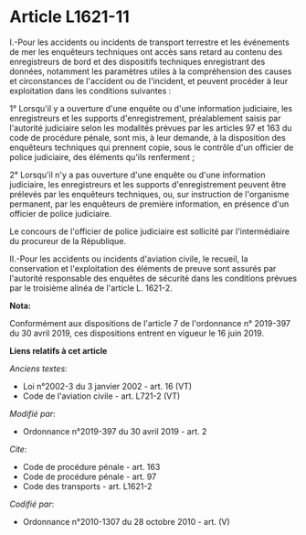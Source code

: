 # Article L1621-11

I.-Pour les accidents ou incidents de transport terrestre et les événements de mer les enquêteurs techniques ont accès sans
retard au contenu des enregistreurs de bord et des dispositifs techniques enregistrant des données, notamment les paramètres
utiles à la compréhension des causes et circonstances de l'accident ou de l'incident, et peuvent procéder à leur exploitation
dans les conditions suivantes :

1° Lorsqu'il y a ouverture d'une enquête ou d'une information judiciaire, les enregistreurs et les supports d'enregistrement,
préalablement saisis par l'autorité judiciaire selon les modalités prévues par les articles 97 et 163 du code de procédure
pénale, sont mis, à leur demande, à la disposition des enquêteurs techniques qui prennent copie, sous le contrôle d'un
officier de police judiciaire, des éléments qu'ils renferment ;

2° Lorsqu'il n'y a pas ouverture d'une enquête ou d'une information judiciaire, les enregistreurs et les supports
d'enregistrement peuvent être prélevés par les enquêteurs techniques, ou, sur instruction de l'organisme permanent, par les
enquêteurs de première information, en présence d'un officier de police judiciaire.

Le concours de l'officier de police judiciaire est sollicité par l'intermédiaire du procureur de la République.

II.-Pour les accidents ou incidents d'aviation civile, le recueil, la conservation et l'exploitation des éléments de preuve
sont assurés par l'autorité responsable des enquêtes de sécurité dans les conditions prévues par le troisième alinéa de
l'article L. 1621-2.

**Nota:**

Conformément aux dispositions de l'article 7 de l'ordonnance n° 2019-397 du 30 avril 2019, ces dispositions entrent en
vigueur le 16 juin 2019.

**Liens relatifs à cet article**

_Anciens textes_:

  - Loi n°2002-3 du 3 janvier 2002 - art. 16 (VT)
  - Code de l'aviation civile - art. L721-2 (VT)

_Modifié par_:

  - Ordonnance n°2019-397 du 30 avril 2019 - art. 2

_Cite_:

  - Code de procédure pénale - art. 163
  - Code de procédure pénale - art. 97
  - Code des transports - art. L1621-2

_Codifié par_:

  - Ordonnance n°2010-1307 du 28 octobre 2010 - art. (V)
